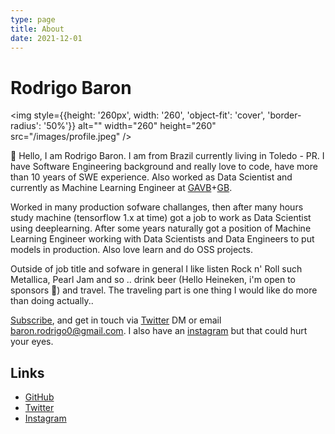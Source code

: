 ```yaml
---
type: page
title: About
date: 2021-12-01
---
```


# Rodrigo Baron

<img style={{height: '260px', width: '260', 'object-fit': 'cover', 'border-radius': '50%'}} alt="" width="260" height="260" src="/images/profile.jpeg" />

👋 Hello, I am Rodrigo Baron. I am from Brazil currently living in Toledo - PR. I have Software Engineering background and really love to code, have more than 10 years of SWE experience. Also worked as Data Scientist and currently as Machine Learning Engineer at [GAVB](https://www.gavb.com.br/)+[GB](https://www.grupoboticario.com.br/).  

Worked in many production sofware challanges, then after many hours study machine (tensorflow 1.x at time) got a job to work as Data Scientist using deeplearning. After some years naturally got a position of Machine Learning Engineer working with Data Scientists and Data Engineers to put models in production. Also love learn and do OSS projects.  

Outside of job title and sofware in general I like listen Rock n' Roll such Metallica, Pearl Jam and so .. drink beer (Hello Heineken, i'm open to sponsors 🍺) and travel. The traveling part is one thing I would like do more than doing actually..


[Subscribe](/rss.xml),
and get in touch via [Twitter](https://twitter.com/rodrigobaron_) DM
or email baron.rodrigo0@gmail.com. I also have an [instagram](https://www.instagram.com/rodrigobar0n) but that could hurt your eyes.

## Links

- [GitHub](https://github.com/rodrigobaron)
- [Twitter](https://twitter.com/rodrigobaron_)
- [Instagram](https://www.instagram.com/rodrigobar0n)
